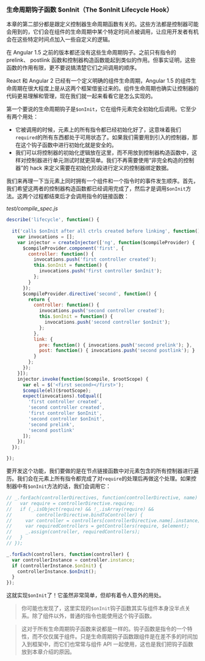 ### 生命周期钩子函数 $onInit（The $onInit Lifecycle Hook）

本章的第二部分都是跟定义控制器生命周期函数有关的。这些方法都是控制器可能会用到的，它们会在组件的生命周期中某个特定时间点被调用，让应用开发者有机会在这些特定时间点加入一些自定义的逻辑。

在 Angular 1.5 之前的版本都还没有这些生命周期钩子。之前只有指令的 prelink、 postlink 函数和控制器构造函数能起到类似的作用。但事实证明，这些函数的作用有限，更不要说搞清楚它们之间调用的顺序。

React 和 Angular 2 已经有一个定义明确的组件生命周期，Angular 1.5 的组件生命周期在很大程度上是从这两个框架借鉴过来的。组件生命周期也确实让控制器的代码更易理解和管理，现在我们就一起来看看它是怎么实现的。

第一个要说的生命周期钩子是`$onInit`，它在组件元素完全初始化后调用。它至少有两个用处：

- 它被调用的时候，元素上的所有指令都已经初始化好了，这意味着我们`required`的所有东西都处于可用状态了。如果我们需要用到引入的控制器，那在这个钩子函数中进行初始化就是安全的。
- 我们可以将控制器的初始化逻辑放在这里，而不用放到控制器构造函数中，这样对控制器进行单元测试时就更简单。我们不再需要使用“非完全构造的控制器”的 hack 来定义需要在初始化阶段进行定义的控制器绑定数据。

我们来再理一下当元素上同时拥有一个组件和一个指令时的事件发生顺序。首先，我们希望这两者的控制器构造函数都已经调用完成了，然后才是调用`$onInit`方法。这两个过程都结束后才会调用指令的链接函数：

_test/compile_spec.js_

```js
describe('lifecycle', function() {
  
  it('calls $onInit after all ctrls created before linking', function() {
    var invocations = [];
    var injector = createInjector(['ng', function($compileProvider) {
      $compileProvider.component('first', {
        controller: function() {
          invocations.push('first controller created');
          this.$onInit = function() {
            invocations.push('first controller $onInit');
          };
        }
      });
      $compileProvider.directive('second', function() {
        return {
          controller: function() {
            invocations.push('second controller created');
            this.$onInit = function() {
              invocations.push('second controller $onInit');
            };
          },
          link: {
            pre: function() { invocations.push('second prelink'); },
            post: function() { invocations.push('second postlink'); }
          }
        };
      });
    }]);
    injector.invoke(function($compile, $rootScope) {
      var el = $('<first second></first>');
      $compile(el)($rootScope);
      expect(invocations).toEqual([
        'first controller created',
        'second controller created',
        'first controller $onInit',
        'second controller $onInit',
        'second prelink',
        'second postlink'
      ]);
    });
  });

});
```

要开发这个功能，我们要做的是在节点链接函数中对元素包含的所有控制器进行遍历。我们会在元素上所有指令都完成了对`require`的处理后再做这个处理。如果控制器中有`$onInit`方法的话，我们会调用它：

```js
// _.forEach(controllerDirectives, function(controllerDirective, name) {
//   var require = controllerDirective.require;
//   if (_.isObject(require) && !_.isArray(require) &&
//         controllerDirective.bindToController) {
//     var controller = controllers[controllerDirective.name].instance;
//     var requiredControllers = getControllers(require, $element);
//     _.assign(controller, requiredControllers);
//   } 
// });

_.forEach(controllers, function(controller) {
  var controllerInstance = controller.instance;
  if (controllerInstance.$onInit) {
    controllerInstance.$onInit();
  }
});
```

这就实现`$onInit`了！它虽然非常简单，但却有着令人意外的用处。

> 你可能也发现了，这里实现的`$onInit`钩子函数其实与组件本身没半点关系。除了组件以外，普通的指令也能使用这个钩子函数。

> 这对于所有生命周期钩子函数来说都是一样的。钩子函数是指令的一个特性，而不仅仅属于组件。只是生命周期钩子函数跟组件是在差不多的时间加入到框架中，而它们也常常与组件 API 一起使用，这也是我们把钩子函数放到本章介绍的原因。


